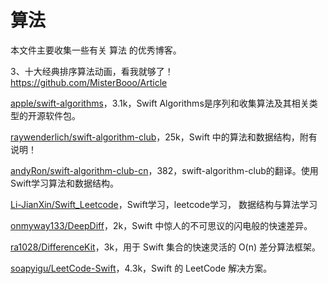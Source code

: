 # 算法

本文件主要收集一些有关 算法 的优秀博客。


3、十大经典排序算法动画，看我就够了！ <https://github.com/MisterBooo/Article>

[apple/swift-algorithms](https://github.com/apple/swift-algorithms)，3.1k，Swift Algorithms是序列和收集算法及其相关类型的开源软件包。

[raywenderlich/swift-algorithm-club](https://github.com/raywenderlich/swift-algorithm-club)，25k，Swift 中的算法和数据结构，附有说明！

[andyRon/swift-algorithm-club-cn](https://github.com/andyRon/swift-algorithm-club-cn)，382，swift-algorithm-club的翻译。使用Swift学习算法和数据结构。

[Li-JianXin/Swift_Leetcode](https://github.com/Li-JianXin/Swift_Leetcode)，Swift学习，leetcode学习， 数据结构与算法学习


[onmyway133/DeepDiff](https://github.com/onmyway133/DeepDiff)，2k，Swift 中惊人的不可思议的闪电般的快速差异。

[ra1028/DifferenceKit](https://github.com/ra1028/DifferenceKit)，3k，用于 Swift 集合的快速灵活的 O(n) 差分算法框架。

[soapyigu/LeetCode-Swift](https://github.com/soapyigu/LeetCode-Swift)，4.3k，Swift 的 LeetCode 解决方案。